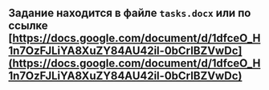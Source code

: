 ## Задание находится в файле `tasks.docx` или по ссылке [https://docs.google.com/document/d/1dfceO_H1n7OzFJLiYA8XuZY84AU42il-0bCrIBZVwDc](https://docs.google.com/document/d/1dfceO_H1n7OzFJLiYA8XuZY84AU42il-0bCrIBZVwDc)